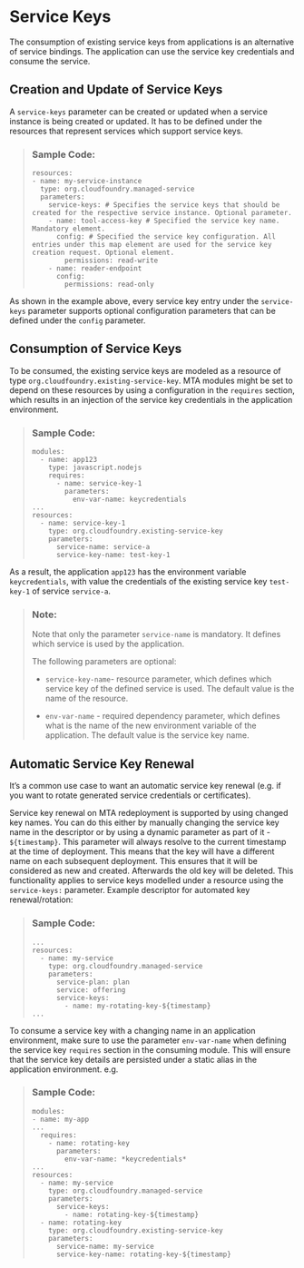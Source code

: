 <!-- loio32297f15898f47329df76b706447fc3e -->

# Service Keys



The consumption of existing service keys from applications is an alternative of service bindings. The application can use the service key credentials and consume the service.



<a name="loio32297f15898f47329df76b706447fc3e__section_q25_3ng_1fb"/>

## Creation and Update of Service Keys

A `service-keys` parameter can be created or updated when a service instance is being created or updated. It has to be defined under the resources that represent services which support service keys.

> ### Sample Code:  
> ```
> resources:
> - name: my-service-instance
>   type: org.cloudfoundry.managed-service
>   parameters:
>     service-keys: # Specifies the service keys that should be created for the respective service instance. Optional parameter.
>     - name: tool-access-key # Specified the service key name. Mandatory element.
>       config: # Specified the service key configuration. All entries under this map element are used for the service key creation request. Optional element.
>         permissions: read-write
>     - name: reader-endpoint
>       config:
>         permissions: read-only
> ```

As shown in the example above, every service key entry under the `service-keys` parameter supports optional configuration parameters that can be defined under the `config` parameter.



<a name="loio32297f15898f47329df76b706447fc3e__consumption-of-service-keys"/>

## Consumption of Service Keys

To be consumed, the existing service keys are modeled as a resource of type `org.cloudfoundry.existing-service-key`. MTA modules might be set to depend on these resources by using a configuration in the `requires` section, which results in an injection of the service key credentials in the application environment.

> ### Sample Code:  
> ```
> modules:
>   - name: app123
>     type: javascript.nodejs
>     requires:
>       - name: service-key-1
>         parameters:
>           env-var-name: keycredentials
> ...
> resources:
>   - name: service-key-1
>     type: org.cloudfoundry.existing-service-key
>     parameters:
>       service-name: service-a
>       service-key-name: test-key-1
> ```

As a result, the application `app123` has the environment variable `keycredentials`, with value the credentials of the existing service key `test-key-1` of service `service-a`.

> ### Note:  
> Note that only the parameter `service-name` is mandatory. It defines which service is used by the application.
> 
> The following parameters are optional:
> 
> -   `service-key-name`- resource parameter, which defines which service key of the defined service is used. The default value is the name of the resource.
> 
> -   `env-var-name` - required dependency parameter, which defines what is the name of the new environment variable of the application. The default value is the service key name.



<a name="loio32297f15898f47329df76b706447fc3e__section_cvh_3hj_wxb"/>

## Automatic Service Key Renewal

It’s a common use case to want an automatic service key renewal \(e.g. if you want to rotate generated service credentials or certificates\).

Service key renewal on MTA redeployment is supported by using changed key names. You can do this either by manually changing the service key name in the descriptor or by using a dynamic parameter as part of it - `${timestamp}`. This parameter will always resolve to the current timestamp at the time of deployment. This means that the key will have a different name on each subsequent deployment. This ensures that it will be considered as new and created. Afterwards the old key will be deleted. This functionality applies to service keys modelled under a resource using the `service-keys:` parameter. Example descriptor for automated key renewal/rotation:

> ### Sample Code:  
> ```
> ...
> resources:
>   - name: my-service
>     type: org.cloudfoundry.managed-service
>     parameters:
>       service-plan: plan
>       service: offering
>       service-keys:
>         - name: my-rotating-key-${timestamp}
> ...
> ```

To consume a service key with a changing name in an application environment, make sure to use the parameter `env-var-name` when defining the service key `requires` section in the consuming module. This will ensure that the service key details are persisted under a static alias in the application environment. e.g.

> ### Sample Code:  
> ```
> modules:
> - name: my-app
> ...
>   requires:
>     - name: rotating-key
>       parameters:
>         env-var-name: *keycredentials*
> ...
> resources:
>   - name: my-service
>     type: org.cloudfoundry.managed-service
>     parameters:
>       service-keys:
>         - name: rotating-key-${timestamp}
>   - name: rotating-key
>     type: org.cloudfoundry.existing-service-key
>     parameters:
>       service-name: my-service
>       service-key-name: rotating-key-${timestamp}
> ```

